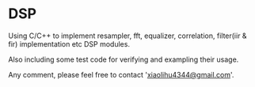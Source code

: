 # DSP

Using C/C++ to implement resampler, fft, equalizer, correlation, filter(iir & fir) implementation etc DSP modules.

Also including some test code for verifying and exampling their usage.

Any comment, please feel free to contact 'xiaolihu4344@gmail.com'.

